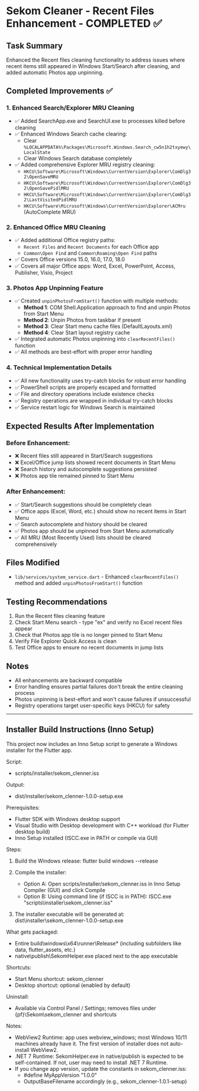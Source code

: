 # Sekom Cleaner - Recent Files Enhancement - COMPLETED ✅

## Task Summary
Enhanced the Recent files cleaning functionality to address issues where recent items still appeared in Windows Start/Search after cleaning, and added automatic Photos app unpinning.

## Completed Improvements ✅

### 1. Enhanced Search/Explorer MRU Cleaning
- ✅ Added SearchApp.exe and SearchUI.exe to processes killed before cleaning
- ✅ Enhanced Windows Search cache clearing:
  - Clear `%LOCALAPPDATA%\Packages\Microsoft.Windows.Search_cw5n1h2txyewy\LocalState`
  - Clear Windows Search database completely
- ✅ Added comprehensive Explorer MRU registry cleaning:
  - `HKCU\Software\Microsoft\Windows\CurrentVersion\Explorer\ComDlg32\OpenSaveMRU`
  - `HKCU\Software\Microsoft\Windows\CurrentVersion\Explorer\ComDlg32\OpenSavePidlMRU`
  - `HKCU\Software\Microsoft\Windows\CurrentVersion\Explorer\ComDlg32\LastVisitedPidlMRU`
  - `HKCU\Software\Microsoft\Windows\CurrentVersion\Explorer\ACMru` (AutoComplete MRU)

### 2. Enhanced Office MRU Cleaning
- ✅ Added additional Office registry paths:
  - `Recent Files` and `Recent Documents` for each Office app
  - `Common\Open Find` and `Common\Roaming\Open Find` paths
- ✅ Covers Office versions 15.0, 16.0, 17.0, 18.0
- ✅ Covers all major Office apps: Word, Excel, PowerPoint, Access, Publisher, Visio, Project

### 3. Photos App Unpinning Feature
- ✅ Created `unpinPhotosFromStart()` function with multiple methods:
  - **Method 1**: COM Shell.Application approach to find and unpin Photos from Start Menu
  - **Method 2**: Unpin Photos from taskbar if present
  - **Method 3**: Clear Start menu cache files (DefaultLayouts.xml)
  - **Method 4**: Clear Start layout registry cache
- ✅ Integrated automatic Photos unpinning into `clearRecentFiles()` function
- ✅ All methods are best-effort with proper error handling

### 4. Technical Implementation Details
- ✅ All new functionality uses try-catch blocks for robust error handling
- ✅ PowerShell scripts are properly escaped and formatted
- ✅ File and directory operations include existence checks
- ✅ Registry operations are wrapped in individual try-catch blocks
- ✅ Service restart logic for Windows Search is maintained

## Expected Results After Implementation

### Before Enhancement:
- ❌ Recent files still appeared in Start/Search suggestions
- ❌ Excel/Office jump lists showed recent documents in Start Menu
- ❌ Search history and autocomplete suggestions persisted
- ❌ Photos app tile remained pinned to Start Menu

### After Enhancement:
- ✅ Start/Search suggestions should be completely clean
- ✅ Office apps (Excel, Word, etc.) should show no recent items in Start Menu
- ✅ Search autocomplete and history should be cleared
- ✅ Photos app should be unpinned from Start Menu automatically
- ✅ All MRU (Most Recently Used) lists should be cleared comprehensively

## Files Modified
- `lib/services/system_service.dart` - Enhanced `clearRecentFiles()` method and added `unpinPhotosFromStart()` function

## Testing Recommendations
1. Run the Recent files cleaning feature
2. Check Start Menu search - type "ex" and verify no Excel recent files appear
3. Check that Photos app tile is no longer pinned to Start Menu
4. Verify File Explorer Quick Access is clean
5. Test Office apps to ensure no recent documents in jump lists

## Notes
- All enhancements are backward compatible
- Error handling ensures partial failures don't break the entire cleaning process
- Photos unpinning is best-effort and won't cause failures if unsuccessful
- Registry operations target user-specific keys (HKCU) for safety

---

## Installer Build Instructions (Inno Setup)

This project now includes an Inno Setup script to generate a Windows installer for the Flutter app.

Script:
- scripts/installer/sekom_clenner.iss

Output:
- dist/installer/sekom_clenner-1.0.0-setup.exe

Prerequisites:
- Flutter SDK with Windows desktop support
- Visual Studio with Desktop development with C++ workload (for Flutter desktop build)
- Inno Setup installed (ISCC.exe in PATH or compile via GUI)

Steps:
1) Build the Windows release:
   flutter build windows --release

2) Compile the installer:
   - Option A: Open scripts/installer/sekom_clenner.iss in Inno Setup Compiler (GUI) and click Compile
   - Option B: Using command line (if ISCC is in PATH):
     ISCC.exe "scripts\installer\sekom_clenner.iss"

3) The installer executable will be generated at:
   dist\installer\sekom_clenner-1.0.0-setup.exe

What gets packaged:
- Entire build\windows\x64\runner\Release\* (including subfolders like data, flutter_assets, etc.)
- native\publish\SekomHelper.exe placed next to the app executable

Shortcuts:
- Start Menu shortcut: sekom_clenner
- Desktop shortcut: optional (enabled by default)

Uninstall:
- Available via Control Panel / Settings; removes files under {pf}\Sekom\sekom_clenner and shortcuts

Notes:
- WebView2 Runtime: app uses webview_windows; most Windows 10/11 machines already have it. The first version of installer does not auto-install WebView2.
- .NET 7 Runtime: SekomHelper.exe in native/publish is expected to be self-contained. If not, user may need to install .NET 7 Runtime.
- If you change app version, update the constants in sekom_clenner.iss:
  - #define MyAppVersion "1.0.0"
  - OutputBaseFilename accordingly (e.g., sekom_clenner-1.0.1-setup)
